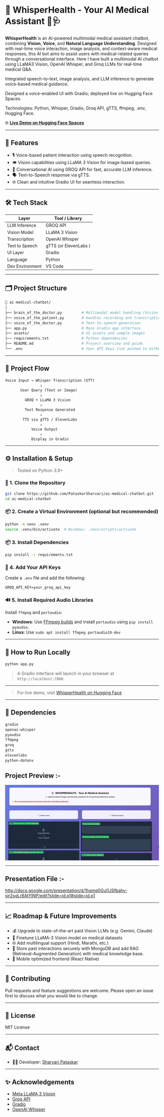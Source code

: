 # 🏥 WhisperHealth - Your AI Medical Assistant 🤖🩺
**WhisperHealth** is an AI-powered multimodal medical assistant chatbot, combining **Vision**, **Voice**, and **Natural Language Understanding**. Designed with real-time voice interaction, image analysis, and context-aware medical responses, this AI bot aims to assist users with medical-related queries through a conversational interface. Here I have built a multimodal AI chatbot using LLaMA3 Vision, OpenAI Whisper, and Groq LLMs for real-time medical Q&A.

Integrated speech-to-text, image analysis, and LLM inference to generate voice-based medical guidance.

Designed a voice-enabled UI with Gradio; deployed live on Hugging Face Spaces.

Technologies: Python, Whisper, Gradio, Groq API, gTTS, ffmpeg, .env, Hugging Face.

🌐 **[Live Demo on Hugging Face Spaces](https://huggingface.co/spaces/Sharvari19/WhisperHealth-AI-Medical-Chatbot)**

---

## 🧠 Features

- 🎙️ Voice-based patient interaction using speech recognition.
- 👁️ Vision capabilities using LLaMA 3 Vision for image-based queries.
- 💬 Conversational AI using GROQ API for fast, accurate LLM inference.
- 🗣️ Text-to-Speech response via gTTS.
- 🌐 Clean and intuitive Gradio UI for seamless interaction.

---

## 🛠️ Tech Stack

| Layer            | Tool / Library         |
|------------------|------------------------|
| LLM Inference    | GROQ API               |
| Vision Model     | LLaMA 3 Vision         |
| Transcription    | OpenAI Whisper         |
| Text to Speech   | gTTS (or ElevenLabs )  |
| UI Layer         | Gradio                 |
| Language         | Python                 |
| Dev Environment  | VS Code                |

---

## 🗂️ Project Structure

```bash
📁 ai-medical-chatbot/
│
├── brain_of_the_doctor.py         # Multimodal model handling (Vision + LLM)
├── voice_of_the_patient.py        # Handles recording and transcription
├── voice_of_the_doctor.py         # Text-to-speech generation
├── app.py                         # Main Gradio app interface
├── assets/                        # UI assets and sample images
├── requirements.txt               # Python dependencies
├── README.md                      # Project overview and guide
└── .env                           # Your API keys (not pushed to GitHub)
```

---

## 🔁 Project Flow

```
Voice Input → Whisper Transcription (STT)
                ↓
       User Query (Text or Image)
                ↓
         GROQ + LLaMA 3 Vision
                ↓
         Text Response Generated
                ↓
        TTS via gTTS / ElevenLabs
                ↓
            Voice Output
                ↓
            Display in Gradio
```

---

## ⚙️ Installation & Setup

> Tested on Python 3.9+

### 🔐 1. Clone the Repository

```bash
git clone https://github.com/PataskarSharvari/ai-medical-chatbot.git
cd ai-medical-chatbot
```

### 📦 2. Create a Virtual Environment (optional but recommended)

```bash
python -m venv .venv
source .venv/bin/activate  # Windows: .venv\Scripts\activate
```

### 📦 3. Install Dependencies

```bash
pip install -r requirements.txt
```

### 🔑 4. Add Your API Keys

Create a `.env` file and add the following:

```env
GROQ_API_KEY=your_groq_api_key
```

### 🔊 5. Install Required Audio Libraries

Install `ffmpeg` and `portaudio`:

- **Windows**: Use [FFmpeg builds](https://www.gyan.dev/ffmpeg/builds/) and install `portaudio` using `pip install pyaudio`.
- **Linux**: Use `sudo apt install ffmpeg portaudio19-dev`

---

## 🚀 How to Run Locally

```bash
python app.py
```

> A Gradio interface will launch in your browser at `http://localhost:7860`.

---

> For live demo, visit [WhisperHealth on Hugging Face](https://huggingface.co/spaces/SharvariPataskar/WhisperHealth-AI)

---

## 🧩 Dependencies

```txt
gradio
openai-whisper
pyaudio
ffmpeg
groq
gtts
elevenlabs
python-dotenv
```
## Project Preview :- 
![Project Preview](https://github.com/PataskarSharvari/WhisperHealth-AI/blob/main/project_preview.png?raw=true)

---
## Presentation File :- 
http://docs.google.com/presentation/d/1hsmq0Gul1JSfbahv-sjr2sgLr8AtYINP/edit?slide=id.p1#slide=id.p1

---

## 📈 Roadmap & Future Improvements

- 💰 Upgrade to state-of-the-art paid Vision LLMs (e.g. Gemini, Claude)
- 🧠 Finetune LLaMA-3 Vision model on medical datasets
- 🌐 Add multilingual support (Hindi, Marathi, etc.)
- 🧾 Store past interactions securely with MongoDB and add RAG (Retrieval-Augmented Generation) with medical knowledge base.
- 📱 Mobile optimized frontend (React Native)

---

## 🤝 Contributing

Pull requests and feature suggestions are welcome. Please open an issue first to discuss what you would like to change.

---

## 📜 License

MIT License

---

## 📬 Contact

- 👩‍💻 Developer: [Sharvari Pataskar](https://github.com/PataskarSharvari)
  
---

## ✨ Acknowledgements

- [Meta LLaMA 3 Vision](https://llama.meta.com/)
- [Groq API](https://console.groq.com/)
- [Gradio](https://www.gradio.app/)
- [OpenAI Whisper](https://github.com/openai/whisper)

